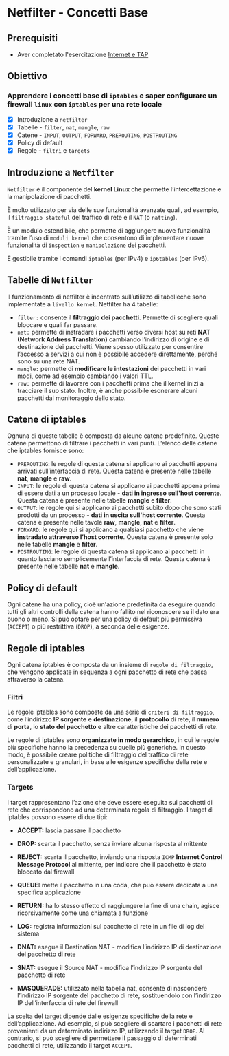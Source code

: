 # Netfilter - Concetti Base

## Prerequisiti
- Aver completato l'esercitazione [Internet e TAP](https://github.com/fpacenza/Fondamenti-di-Reti-e-Sicurezza-Informatica/tree/main/Internet%20e%20TAP)

## Obiettivo
### Apprendere i concetti base di `iptables` e saper configurare un firewall `linux` con `iptables` per una rete locale
- [x] Introduzione a `netfilter`
- [x] Tabelle - `filter`, `nat`, `mangle`, `raw`
- [x] Catene - `INPUT`, `OUTPUT`, `FORWARD`, `PREROUTING`, `POSTROUTING`
- [x] Policy di default
- [x] Regole - `filtri` e `targets`

## Introduzione a `Netfilter`
`Netfilter` è il componente del **kernel Linux** che permette l’intercettazione e la manipolazione di pacchetti.

È molto utilizzato per via delle sue funzionalità avanzate quali, ad esempio, il `filtraggio stateful` del traffico di rete e il `NAT` (o `natting`).

È un modulo estendibile, che permette di aggiungere nuove funzionalità tramite l’uso di `moduli kernel` che consentono di implementare nuove funzionalità di `inspection` e `manipolazione` dei pacchetti.

È gestibile tramite i comandi `iptables` (per IPv4) e `ip6tables` (per IPv6).

## Tabelle di `Netfilter`

Il funzionamento di netfilter è incentrato sull’utilizzo di tabelleche sono implementate a `livello kernel`.
Netfilter ha 4 tabelle:

- `filter:` consente il **filtraggio dei pacchetti**. Permette di scegliere quali bloccare e quali far passare.
- `nat:` permette di instradare i pacchetti verso diversi host su reti **NAT (Network Address Translation)** cambiando l’indirizzo di origine e di destinazione dei pacchetti. Viene spesso utilizzato per consentire l’accesso a servizi a cui non è possibile accedere direttamente, perché sono su una rete NAT.
- `mangle:` permette di **modificare le intestazioni** dei pacchetti in vari modi, come ad esempio cambiando i valori TTL.
- `raw:` permette di lavorare con i pacchetti prima che il kernel inizi a tracciare il suo stato. Inoltre, è anche possibile esonerare alcuni pacchetti dal monitoraggio dello stato.

## Catene di iptables
Ognuna di queste tabelle è composta da alcune catene predefinite. Queste catene permettono di filtrare i pacchetti in vari punti. L’elenco delle catene che iptables fornisce sono:

- `PREROUTING`: le regole di questa catena si applicano ai pacchetti appena arrivati sull’interfaccia di rete. Questa catena è presente nelle tabelle **nat**, **mangle** e **raw**.
- `INPUT`: le regole di questa catena si applicano ai pacchetti appena prima di essere dati a un processo locale - **dati in ingresso sull'host corrente**. Questa catena è presente nelle tabelle **mangle** e **filter**.
- `OUTPUT`: le regole qui si applicano ai pacchetti subito dopo che sono stati prodotti da un processo - **dati in uscita sull'host corrente**. Questa catena è presente nelle tavole **raw**, **mangle**, **nat** e **filter**.
- `FORWARD`: le regole qui si applicano a qualsiasi pacchetto che viene **instradato attraverso l’host corrente**. Questa catena è presente solo nelle tabelle **mangle** e **filter**.
- `POSTROUTING`: le regole di questa catena si applicano ai pacchetti in quanto lasciano semplicemente l’interfaccia di rete. Questa catena è presente nelle tabelle **nat** e **mangle**.

## Policy di default
Ogni catene ha una policy, cioè un'azione predefinita da eseguire quando tutti gli altri controlli della catena hanno fallito nel riconoscere se il dato era buono o meno. Si può optare per una policy di default più permissiva (`ACCEPT`) o più restrittiva (`DROP`), a seconda delle esigenze.



## Regole di iptables
Ogni catena iptables è composta da un insieme di `regole di filtraggio`, che vengono applicate in sequenza a ogni pacchetto di rete che passa attraverso la catena.

### Filtri
Le regole iptables sono composte da una serie di `criteri di filtraggio`, come l’indirizzo **IP sorgente** e **destinazione**, il **protocollo** di rete, il **numero di porta**, lo **stato del pacchetto** e altre caratteristiche dei pacchetti di rete.

Le regole di iptables sono **organizzate in modo gerarchico**, in cui le regole più specifiche hanno la precedenza su quelle più generiche. In questo modo, è possibile creare politiche di filtraggio del traffico di rete personalizzate e granulari, in base alle esigenze specifiche della rete e dell’applicazione.

### Targets
I target rappresentano l’azione che deve essere eseguita sui pacchetti di rete che corrispondono ad una determinata regola di filtraggio. I target di iptables possono essere di due tipi:

- **ACCEPT:** lascia passare il pacchetto

- **DROP:** scarta il pacchetto, senza inviare alcuna risposta al mittente 

- **REJECT:** scarta il pacchetto, inviando una risposta `ICMP` **Internet Control Message Protocol** al mittente, per indicare che il pacchetto è stato bloccato dal firewall

- **QUEUE:** mette il pacchetto in una coda, che può essere dedicata a una specifica applicazione

- **RETURN:** ha lo stesso effetto di raggiungere la fine di una chain, agisce ricorsivamente come una chiamata a funzione

- **LOG:** registra informazioni sul pacchetto di rete in un file di log del sistema

- **DNAT:** esegue il Destination NAT - modifica l’indirizzo IP di destinazione del pacchetto di rete

- **SNAT:** esegue il Source NAT - modifica l’indirizzo IP sorgente del pacchetto di rete

- **MASQUERADE:** utilizzato nella tabella nat, consente di nascondere l’indirizzo IP sorgente del pacchetto di rete, sostituendolo con l’indirizzo IP dell’interfaccia di rete del firewall

La scelta del target dipende dalle esigenze specifiche della rete e dell’applicazione. Ad esempio, si può scegliere di scartare i pacchetti di rete provenienti da un determinato indirizzo IP, utilizzando il target `DROP`. Al contrario, si può scegliere di permettere il passaggio di determinati pacchetti di rete, utilizzando il target `ACCEPT`.
